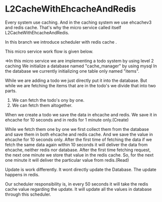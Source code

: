 # L2CacheWithEhcacheAndRedis

Every system use caching. And in the caching system we use ehcachev3 and redis cache. That's why the micro service called itself L2CacheWithEhcacheAndRedis.

In this branch we introduce scheduler with redis cache .

This micro service work flow is given below.

=>In this micro service we are implementing a todo system by using level 2 caching
We initialize a database named "cache_manager" by using mysql
In the database we currently initializing one table only named "items".

While we are adding a todo we just directly put it into the database.
But while we are fetching the items that are in the todo's we divide that into two parts.
  1. We can fetch the todo's ony by one.
  2. We can fetch them altogether.
  
When we create a todo we save the data in ehcache and redis. We save it in ehcache for 10 seconds and in redis for 1 minute only.(Create)
  
While we fetch them one by one we first collect them from the database and save them in both ehcache and redis cache. And we save the value in ehcache for 10 seconds only. After the first time of fetching the data if we fetch the same data again within 10 seconds it will deliver the data from ehcache, neither redis nor database. After the first time fetching request, the next one minute we store that value in the redis cache. So, for the next one minute it will deliver the particular value from redis.(Read)

Update is work differently. It wont directly update the Database. The update happens in redis.

Our scheduler responsibility is, in every 50 seconds it will take the redis cache value regarding the update. It will update all the values in database through this scheduler. 
